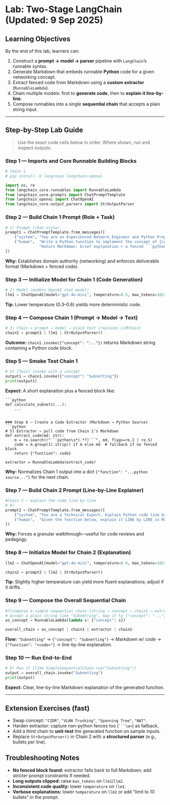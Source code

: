 # Lab: Two-Stage LangChain (Updated: 9 Sep 2025)

## Learning Objectives

By the end of this lab, learners can:

1. Construct a **prompt → model → parser** pipeline with `LangChain`’s runnable syntax.
2. Generate Markdown that embeds runnable **Python** code for a given networking concept.
3. Extract fenced code from Markdown using a **custom extractor** (`RunnableLambda`).
4. Chain multiple models: first to **generate code**, then to **explain it line-by-line**.
5. Compose runnables into a single **sequential chain** that accepts a plain string input.

---

## Step-by-Step Lab Guide

> Use the exact code cells below in order. Where shown, run and inspect outputs.

### Step 1 — Imports and Core Runnable Building Blocks

```python
# Chain 1
# pip install -U langchain langchain-openai

import os, re
from langchain_core.runnables import RunnableLambda
from langchain_core.prompts import ChatPromptTemplate
from langchain_openai import ChatOpenAI
from langchain_core.output_parsers import StrOutputParser
```

### Step 2 — Build Chain 1 Prompt (Role + Task)

````python
# 1) Prompt (chat-style)
prompt1 = ChatPromptTemplate.from_messages([
    ("system", "You are an Experienced Network Engineer and Python Programming Expert."),
    ("human",  "Write a Python function to implement the concept of {concept}. "
               "Return Markdown: brief explanation + a fenced ```python code block.")
])
````

**Why:** Establishes domain authority (networking) and enforces deliverable format (Markdown + fenced code).

### Step 3 — Initialize Model for Chain 1 (Code Generation)

```python
# 2) Model (modern OpenAI chat model)
llm1 = ChatOpenAI(model="gpt-4o-mini", temperature=0.5, max_tokens=1024)
```

**Tip:** Lower temperature (0.3–0.6) yields more deterministic code.

### Step 4 — Compose Chain 1 (Prompt → Model → Text)

```python
# 3) Chain = prompt → model → plain text (replaces LLMChain)
chain1 = prompt1 | llm1 | StrOutputParser()
```

**Outcome:** `chain1.invoke({"concept": "..."})` returns Markdown string containing a Python code block.

### Step 5 — Smoke Test Chain 1

```python
# 4) (Test) invoke with a concept
output1 = chain1.invoke({"concept": "Subnetting"})
print(output1)
```

**Expect:** A short explanation plus a fenced block like:

````
```python
def calculate_subnets(...):
    ...
````

````

### Step 6 — Create a Code Extractor (Markdown → Python Source)
```python
# 5) Extractor — pull code from Chain 1’s Markdown
def extract_code(md: str):
    m = re.search(r"```python\s*(.*?)```", md, flags=re.I | re.S)
    code = m.group(1).strip() if m else md  # fallback if no fenced block
    return {"function": code}

extractor = RunnableLambda(extract_code)
````

**Why:** Normalizes Chain 1 output into a dict `{"function": "...python source..."}` for the next chain.

### Step 7 — Build Chain 2 Prompt (Line-by-Line Explainer)

````python
#Chain 2 — explain the code line-by-line
# 6)
prompt2 = ChatPromptTemplate.from_messages([
    ("system", "You are a Technical Expert. Explain Python code line by line, precisely and clearly."),
    ("human",  "Given the function below, explain it LINE by LINE in Markdown.\n\n```python\n{function}\n```")
])
````

**Why:** Forces a granular walkthrough—useful for code reviews and pedagogy.

### Step 8 — Initialize Model for Chain 2 (Explanation)

```python
llm2 = ChatOpenAI(model="gpt-4o-mini", temperature=0.9, max_tokens=1024)

chain2 = prompt2 | llm2 | StrOutputParser()
```

**Tip:** Slightly higher temperature can yield more fluent explanations; adjust if it drifts.

### Step 9 — Compose the Overall Sequential Chain

```python
#7)Compose a simple sequential chain (string → concept → chain1 → extractor → chain2)
# Accept a plain string like "Subnetting", map it to {"concept": "..."}
as_concept = RunnableLambda(lambda s: {"concept": s})

overall_chain = as_concept | chain1 | extractor | chain2
```

**Flow:**
`"Subnetting"` → `{"concept": "Subnetting"}` → Markdown w/ code → `{"function": "<code>"}` → line-by-line explanation.

### Step 10 — Run End-to-End

```python
# 8) Run it (like SimpleSequentialChain.run("Subnetting"))
output = overall_chain.invoke("Subnetting")
print(output)
```

**Expect:** Clear, line-by-line Markdown explanation of the generated function.

---

## Extension Exercises (fast)

* Swap concept: `"CIDR"`, `"VLAN Trunking"`, `"Spanning Tree"`, `"NAT"`.
* Harden extractor: capture non-python fences too (` ```\w+ `) as fallback.
* Add a third chain to **unit-test** the generated function on sample inputs.
* Replace `StrOutputParser()` in Chain 2 with a **structured parser** (e.g., bullets per line).

## Troubleshooting Notes

* **No fenced block found:** extractor falls back to full Markdown; add stricter prompt constraints if needed.
* **Long outputs clipped:** raise `max_tokens` on `llm1`/`llm2`.
* **Inconsistent code quality:** lower `temperature` on `llm1`.
* **Verbose explanations:** lower `temperature` on `llm2` or add “limit to 10 bullets” in the prompt.


